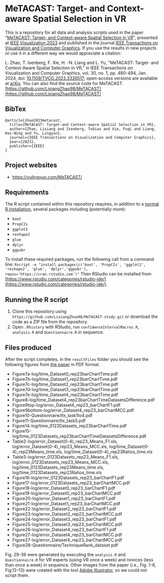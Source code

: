 # MeTACAST: Target- and Context-aware Spatial Selection in VR
This is a repository for all data and analysis scripts used in the paper "[MeTACAST: Target- and Context-aware Spatial Selection in VR](https://doi.org/10.1109/TVCG.2023.3326517)", presented at [IEEE Visualization 2023](http://ieeevis.org/year/2023/welcome) and published in the journal [IEEE Transactions on Visualization and Computer Graphics](https://ieeexplore.ieee.org/xpl/RecentIssue.jsp?punumber=2945). If you use the results in new projects or use it in a different way we would appreciate a citation:

L. Zhao, T. Isenberg, F. Xie, H. -N. Liang and L. Yu, "MeTACAST: Target- and Context-Aware Spatial Selection in VR," in IEEE Transactions on Visualization and Computer Graphics, vol. 30, no. 1, pp. 480-494, Jan. 2024, doi: [10.1109/TVCG.2023.3326517](https://doi.org/10.1109/TVCG.2023.3326517); open-access versions are available at [arXiv](https://arxiv.org/abs/2308.03616).
You can also find the source code for MeTACAST: [https://github.com/LixiangZhao98/MeTACAST](https://github.com/LixiangZhao98/MeTACAST)

## BibTex

```
@article{zhao2023metacast,
  title={MeTACAST: Target-and Context-aware Spatial Selection in VR},
  author={Zhao, Lixiang and Isenberg, Tobias and Xie, Fuqi and Liang, Hai-Ning and Yu, Lingyun},
  journal={IEEE Transactions on Visualization and Computer Graphics},
  year={2023},
  publisher={IEEE}
}
```
## Project websites
* https://yulingyun.com/MeTACAST/


## Requirements

The R script contained within this repository requires, in addition to a [normal R installation](https://cran.r-project.org/), several packages including (potentially more):

* `boot`
* `PropCIs`
* `ggplot2`
* `reshape2`
* `glue`
* `dplyr`
* `ggpubr`

To install these required packages, run the following call from a command line: `Rscript -e "install.packages(c('boot', 'PropCIs', 'ggplot2', 'reshape2', 'glue', 'dplyr','ggpubr'), repos='https://cran.rstudio.com')"`
Then RStudio can be installed from [https://www.rstudio.com/categories/rstudio-ide/](https://www.rstudio.com/categories/rstudio-ide/).

## Running the R script

1. Clone this repository using `https://github.com/LixiangZhao98/MeTACAST-study.git` or download the code as a ZIP file from the repository.
2. Open `.Rhistory` with RStudio, run `confidenceIntervalMacros.R`, `analysis.R` and `Questionnaire.R` in sequence.

## Files produced

After the script completes, in the `resultFiles` folder you should see the following figures from [the paper](https://github.com/LixiangZhao98/asset/tree/master/Publications/Papers/MeTACAST.pdf) in PDF format.


* Figure7a-log/time_Dataset0_rep23barChartTime.pdf
* Figure7b-log/time_Dataset1_rep23barChartTime.pdf
* Figure7c-log/time_Dataset2_rep23barChartTime.pdf
* Figure7d-log/time_Dataset3_rep23barChartTime.pdf
* Figure7e-log/time_Dataset4_rep23barChartTime.pdf
* Figure8-log/time_Dataset4_rep23barChartTimeDatasetsDifference.pdf
* Figure9top-log/error_Dataset4_rep23_barChartF1.pdf
* Figure9bottom-log/error_Dataset4_rep23_barChartMCC.pdf
* Figure10-Questionnaire/tlx_task1to4.pdf
* Figure11-Questionnaire/tlx_task5.pdf
* Figure14-log/time_0123Datasets_rep23barChartTime.pdf
* Figure15-log/time_0123Datasets_rep23barChartTimeDatasetsDifference.pdf
* Table2-log/error_Dataset(0-4)_rep23_Means_F1.xls, log/error_Dataset(0-4)_rep23_Means_MCC.xls, log/time_Dataset(0-4)_rep23Means_time.xls, log/time_Dataset(0-4)_rep23Ratios_time.xls
* Table3-log/error_0123Datasets_rep23_Means_F1.xls, log/error_0123Datasets_rep23_Means_MCC.xls, log/time_0123Datasets_rep23Means_time.xls, log/time_0123Datasets_rep23Ratios_time.xls
* Figure16-log/error_0123Datasets_rep23_barChartF1.pdf
* Figure17-log/error_0123Datasets_rep23_barChartMCC.pdf
* Figure18-log/error_Dataset0_rep23_barChartF1.pdf
* Figure19-log/error_Dataset0_rep23_barChartMCC.pdf
* Figure20-log/error_Dataset1_rep23_barChartF1.pdf
* Figure21-log/error_Dataset1_rep23_barChartMCC.pdf
* Figure22-log/error_Dataset2_rep23_barChartF1.pdf
* Figure23-log/error_Dataset2_rep23_barChartMCC.pdf
* Figure24-log/error_Dataset3_rep23_barChartF1.pdf
* Figure25-log/error_Dataset3_rep23_barChartMCC.pdf
* Figure26-log/error_Dataset4_rep23_barChartF1.pdf
* Figure27-log/error_Dataset4_rep23_barChartMCC.pdf
* Figure27-log/error_Dataset4_rep23_barChartMCC.pdf
* Figure28-Questionnaire/TechniqueRank_dataset.pdf

Fig. 29-39 were generated by executing the `analysis.R` and `Questionnaire.R` for VR experts (using VR once a week) and novices (less than once a week) in sequence.
Other images from the paper (i.e., Fig. 1-6, Fig.12–13) were created with the tool [Adobe Illustrator](https://www.adobe.com/products/illustrator/free-trial-download.html), so we could not script them.
